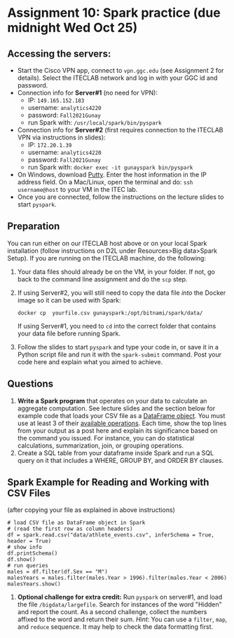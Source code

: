 # Assignment 10: Spark practice (due midnight Wed Oct 25) 

## Accessing the servers:

* Start the Cisco VPN app, connect to `vpn.ggc.edu` (see Assignment 2 for details). Select the ITECLAB network and log in with your GGC id and password.
* Connection info for **Server#1** (no need for VPN):
    - IP: `149.165.152.183`
    - username: `analytics4220`
    - password: `Fall2021Gunay`
    - run Spark with: `/usr/local/spark/bin/pyspark`
* Connection info for **Server#2**  (first requires connection to the ITECLAB VPN via instructions in slides):
    - IP: `172.20.1.39`
    - username: `analytics4220`
    - password: `Fall2021Gunay`
    - run Spark with: `docker exec -it gunayspark bin/pyspark`
* On 	Windows, download [Putty](https://www.putty.org/). Enter the host information in the IP address field. On a Mac/Linux, open the terminal and do: `ssh username@host` to your VM in the ITEC lab.
* Once you are connected, follow the instructions on the lecture slides to start `pyspark`.

## Preparation

You can run either on our ITECLAB host above or on your local Spark installation (follow instructions on D2L under Resources>Big data>Spark Setup). If you are running on the ITECLAB machine, do the following:

1. Your data files should already be on the VM, in your folder. If not, go back to the command line assignment and do the `scp` step. 
1. If using Server#2, you will still need to copy the data file _into_ the Docker image so it can be used with Spark:

    ```
    docker cp  yourfile.csv gunayspark:/opt/bitnami/spark/data/
    ```
    If using Server#1, you need to `cd` into the correct folder that contains your data file before running Spark.

2. Follow the slides to start `pyspark` and type your code in, or save it in a Python script file and run it with the `spark-submit` command. Post your code here and explain what you aimed to achieve.

## Questions

1. **Write a Spark program** that operates on your data to calculate an aggregate computation. See lecture slides and the section below for example code that loads your CSV file as a [DataFrame object](https://spark.apache.org/docs/3.0.0/sql-getting-started.html#creating-dataframes). You must use at least 3 of their [available operations](https://spark.apache.org/docs/3.0.0/api/python/pyspark.sql.html#pyspark.sql.DataFrame). Each time, show the top lines from your output as a post here and explain its significance based on the command you issued. For instance, you can do statistical calculations, summarization, join, or grouping operations.
1. Create a SQL table from your dataframe inside Spark and run a SQL query on it that includes a WHERE, GROUP BY, and ORDER BY clauses.

## Spark Example for Reading and Working with CSV Files
(after copying your file as explained in above instructions)

    # load CSV file as DataFrame object in Spark 
    # (read the first row as column headers)
    df = spark.read.csv("data/athlete_events.csv", inferSchema = True, header = True)
    # show info
    df.printSchema()
    df.show()
    # run queries
    males = df.filter(df.Sex == "M")
    malesYears = males.filter(males.Year > 1996).filter(males.Year < 2006)
    malesYears.show()

1. **Optional challenge for extra credit:** Run `pyspark` on server#1, and load the file `/bigdata/largefile`. Search for instances of the word "Hidden" and report the count. As a second challenge, collect the numbers affixed to the word and return their sum. _Hint_: You can use a `filter`, `map`, and `reduce` sequence. It may help to check the data formatting first.
